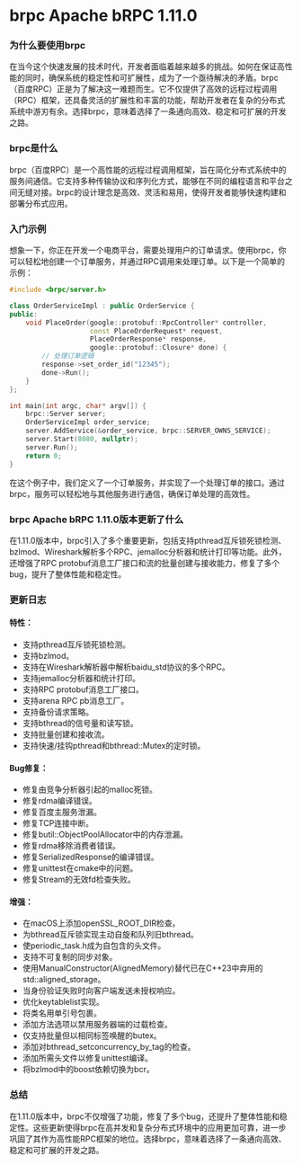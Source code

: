 # brpc Apache bRPC 1.11.0
### 为什么要使用brpc

在当今这个快速发展的技术时代，开发者面临着越来越多的挑战。如何在保证高性能的同时，确保系统的稳定性和可扩展性，成为了一个亟待解决的矛盾。brpc（百度RPC）正是为了解决这一难题而生。它不仅提供了高效的远程过程调用（RPC）框架，还具备灵活的扩展性和丰富的功能，帮助开发者在复杂的分布式系统中游刃有余。选择brpc，意味着选择了一条通向高效、稳定和可扩展的开发之路。

### brpc是什么

brpc（百度RPC）是一个高性能的远程过程调用框架，旨在简化分布式系统中的服务间通信。它支持多种传输协议和序列化方式，能够在不同的编程语言和平台之间无缝对接。brpc的设计理念是高效、灵活和易用，使得开发者能够快速构建和部署分布式应用。

### 入门示例

想象一下，你正在开发一个电商平台，需要处理用户的订单请求。使用brpc，你可以轻松地创建一个订单服务，并通过RPC调用来处理订单。以下是一个简单的示例：

```cpp
#include <brpc/server.h>

class OrderServiceImpl : public OrderService {
public:
    void PlaceOrder(google::protobuf::RpcController* controller,
                    const PlaceOrderRequest* request,
                    PlaceOrderResponse* response,
                    google::protobuf::Closure* done) {
        // 处理订单逻辑
        response->set_order_id("12345");
        done->Run();
    }
};

int main(int argc, char* argv[]) {
    brpc::Server server;
    OrderServiceImpl order_service;
    server.AddService(&order_service, brpc::SERVER_OWNS_SERVICE);
    server.Start(8080, nullptr);
    server.Run();
    return 0;
}
```

在这个例子中，我们定义了一个订单服务，并实现了一个处理订单的接口。通过brpc，服务可以轻松地与其他服务进行通信，确保订单处理的高效性。

### brpc Apache bRPC 1.11.0版本更新了什么

在1.11.0版本中，brpc引入了多个重要更新，包括支持pthread互斥锁死锁检测、bzlmod、Wireshark解析多个RPC、jemalloc分析器和统计打印等功能。此外，还增强了RPC protobuf消息工厂接口和流的批量创建与接收能力，修复了多个bug，提升了整体性能和稳定性。

### 更新日志

#### 特性：
- 支持pthread互斥锁死锁检测。
- 支持bzlmod。
- 支持在Wireshark解析器中解析baidu_std协议的多个RPC。
- 支持jemalloc分析器和统计打印。
- 支持RPC protobuf消息工厂接口。
- 支持arena RPC pb消息工厂。
- 支持备份请求策略。
- 支持bthread的信号量和读写锁。
- 支持批量创建和接收流。
- 支持快速/挂钩pthread和bthread::Mutex的定时锁。

#### Bug修复：
- 修复由竞争分析器引起的malloc死锁。
- 修复rdma编译错误。
- 修复百度主服务泄漏。
- 修复TCP连接中断。
- 修复butil::ObjectPoolAllocator中的内存泄漏。
- 修复rdma移除消费者错误。
- 修复SerializedResponse的编译错误。
- 修复unittest在cmake中的问题。
- 修复Stream的无效fd检查失败。

#### 增强：
- 在macOS上添加openSSL_ROOT_DIR检查。
- 为bthread互斥锁实现主动自旋和队列旧bthread。
- 使periodic_task.h成为自包含的头文件。
- 支持不可复制的同步对象。
- 使用ManualConstructor(AlignedMemory)替代已在C++23中弃用的std::aligned_storage。
- 当身份验证失败时向客户端发送未授权响应。
- 优化keytablelist实现。
- 将类名用单引号包裹。
- 添加方法选项以禁用服务器端的过载检查。
- 仅支持批量但以相同标签唤醒的butex。
- 添加对bthread_setconcurrency_by_tag的检查。
- 添加所需头文件以修复unittest编译。
- 将bzlmod中的boost依赖切换为bcr。

### 总结

在1.11.0版本中，brpc不仅增强了功能，修复了多个bug，还提升了整体性能和稳定性。这些更新使得brpc在高并发和复杂分布式环境中的应用更加可靠，进一步巩固了其作为高性能RPC框架的地位。选择brpc，意味着选择了一条通向高效、稳定和可扩展的开发之路。